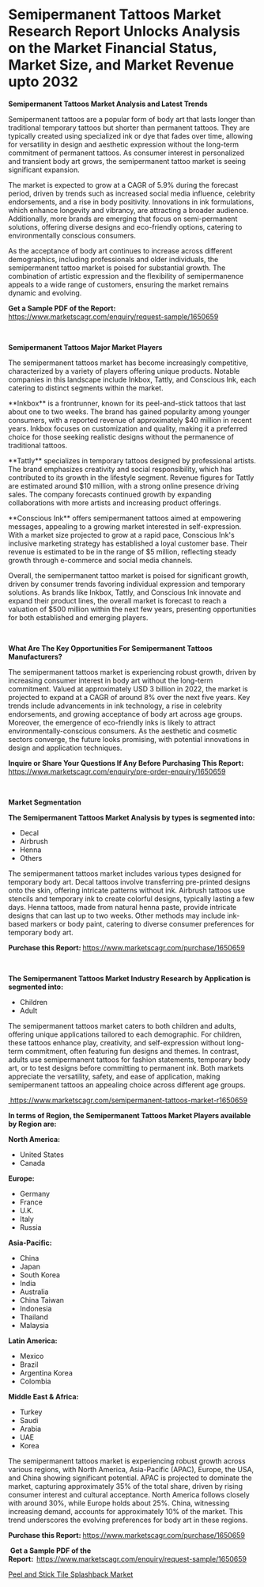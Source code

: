 <p><h1>Semipermanent Tattoos Market Research Report Unlocks Analysis on the Market Financial Status, Market Size, and Market Revenue upto 2032</h1></p><p><strong>Semipermanent Tattoos Market Analysis and Latest Trends</strong></p>
<p><p>Semipermanent tattoos are a popular form of body art that lasts longer than traditional temporary tattoos but shorter than permanent tattoos. They are typically created using specialized ink or dye that fades over time, allowing for versatility in design and aesthetic expression without the long-term commitment of permanent tattoos. As consumer interest in personalized and transient body art grows, the semipermanent tattoo market is seeing significant expansion.</p><p>The market is expected to grow at a CAGR of 5.9% during the forecast period, driven by trends such as increased social media influence, celebrity endorsements, and a rise in body positivity. Innovations in ink formulations, which enhance longevity and vibrancy, are attracting a broader audience. Additionally, more brands are emerging that focus on semi-permanent solutions, offering diverse designs and eco-friendly options, catering to environmentally conscious consumers.</p><p>As the acceptance of body art continues to increase across different demographics, including professionals and older individuals, the semipermanent tattoo market is poised for substantial growth. The combination of artistic expression and the flexibility of semipermanence appeals to a wide range of customers, ensuring the market remains dynamic and evolving.</p></p>
<p><strong>Get a Sample PDF of the Report:&nbsp;</strong> <a href="https://www.marketscagr.com/enquiry/request-sample/1650659?utm_campaign=2097&utm_medium=2&utm_source=Github&utm_content=ia&utm_term=06022025&utm_id=semipermanent-tattoos">https://www.marketscagr.com/enquiry/request-sample/1650659</a></p>
<p>&nbsp;</p>
<p><strong>Semipermanent Tattoos Major Market Players</strong></p>
<p><p>The semipermanent tattoos market has become increasingly competitive, characterized by a variety of players offering unique products. Notable companies in this landscape include Inkbox, Tattly, and Conscious Ink, each catering to distinct segments within the market.</p><p>**Inkbox** is a frontrunner, known for its peel-and-stick tattoos that last about one to two weeks. The brand has gained popularity among younger consumers, with a reported revenue of approximately $40 million in recent years. Inkbox focuses on customization and quality, making it a preferred choice for those seeking realistic designs without the permanence of traditional tattoos.</p><p>**Tattly** specializes in temporary tattoos designed by professional artists. The brand emphasizes creativity and social responsibility, which has contributed to its growth in the lifestyle segment. Revenue figures for Tattly are estimated around $10 million, with a strong online presence driving sales. The company forecasts continued growth by expanding collaborations with more artists and increasing product offerings.</p><p>**Conscious Ink** offers semipermanent tattoos aimed at empowering messages, appealing to a growing market interested in self-expression. With a market size projected to grow at a rapid pace, Conscious Ink's inclusive marketing strategy has established a loyal customer base. Their revenue is estimated to be in the range of $5 million, reflecting steady growth through e-commerce and social media channels.</p><p>Overall, the semipermanent tattoo market is poised for significant growth, driven by consumer trends favoring individual expression and temporary solutions. As brands like Inkbox, Tattly, and Conscious Ink innovate and expand their product lines, the overall market is forecast to reach a valuation of $500 million within the next few years, presenting opportunities for both established and emerging players.</p></p>
<p>&nbsp;</p>
<p><strong>What Are The Key Opportunities For Semipermanent Tattoos Manufacturers?</strong></p>
<p><p>The semipermanent tattoos market is experiencing robust growth, driven by increasing consumer interest in body art without the long-term commitment. Valued at approximately USD 3 billion in 2022, the market is projected to expand at a CAGR of around 8% over the next five years. Key trends include advancements in ink technology, a rise in celebrity endorsements, and growing acceptance of body art across age groups. Moreover, the emergence of eco-friendly inks is likely to attract environmentally-conscious consumers. As the aesthetic and cosmetic sectors converge, the future looks promising, with potential innovations in design and application techniques.</p></p>
<p><strong>Inquire or Share Your Questions If Any Before Purchasing This Report:</strong> <a href="https://www.marketscagr.com/enquiry/pre-order-enquiry/1650659?utm_campaign=2097&utm_medium=2&utm_source=Github&utm_content=ia&utm_term=06022025&utm_id=semipermanent-tattoos">https://www.marketscagr.com/enquiry/pre-order-enquiry/1650659</a></p>
<p>&nbsp;</p>
<p><strong>Market Segmentation</strong></p>
<p><strong>The Semipermanent Tattoos Market Analysis by types is segmented into:</strong></p>
<p><ul><li>Decal</li><li>Airbrush</li><li>Henna</li><li>Others</li></ul></p>
<p><p>The semipermanent tattoos market includes various types designed for temporary body art. Decal tattoos involve transferring pre-printed designs onto the skin, offering intricate patterns without ink. Airbrush tattoos use stencils and temporary ink to create colorful designs, typically lasting a few days. Henna tattoos, made from natural henna paste, provide intricate designs that can last up to two weeks. Other methods may include ink-based markers or body paint, catering to diverse consumer preferences for temporary body art.</p></p>
<p><strong>Purchase this Report:&nbsp;</strong><a href="https://www.marketscagr.com/purchase/1650659?utm_campaign=2097&utm_medium=2&utm_source=Github&utm_content=ia&utm_term=06022025&utm_id=semipermanent-tattoos">https://www.marketscagr.com/purchase/1650659</a></p>
<p>&nbsp;</p>
<p><strong>The Semipermanent Tattoos Market Industry Research by Application is segmented into:</strong></p>
<p><ul><li>Children</li><li>Adult</li></ul></p>
<p><p>The semipermanent tattoos market caters to both children and adults, offering unique applications tailored to each demographic. For children, these tattoos enhance play, creativity, and self-expression without long-term commitment, often featuring fun designs and themes. In contrast, adults use semipermanent tattoos for fashion statements, temporary body art, or to test designs before committing to permanent ink. Both markets appreciate the versatility, safety, and ease of application, making semipermanent tattoos an appealing choice across different age groups.</p></p>
<p><a href="https://www.marketscagr.com/semipermanent-tattoos-market-r1650659?utm_campaign=2097&utm_medium=2&utm_source=Github&utm_content=ia&utm_term=06022025&utm_id=semipermanent-tattoos">&nbsp;https://www.marketscagr.com/semipermanent-tattoos-market-r1650659</a></p>
<p><strong>In terms of Region, the Semipermanent Tattoos Market Players available by Region are:</strong></p>
<p>
    <p> <strong> North America: </strong>
        <ul>
            <li>United States</li>
            <li>Canada</li>
        </ul>
        </p> 
    <p> <strong> Europe: </strong>
        <ul>
            <li>Germany</li>
            <li>France</li>
            <li>U.K.</li>
            <li>Italy</li>
            <li>Russia</li>
        </ul>
        </p> 
    <p> <strong> Asia-Pacific: </strong>
        <ul>
            <li>China</li>
            <li>Japan</li>
            <li>South Korea</li>
            <li>India</li>
            <li>Australia</li>
            <li>China Taiwan</li>
            <li>Indonesia</li>
            <li>Thailand</li>
            <li>Malaysia</li>
        </ul>
        </p> 
    <p> <strong> Latin America: </strong>
        <ul>
            <li>Mexico</li>
            <li>Brazil</li>
            <li>Argentina Korea</li>
            <li>Colombia</li>
        </ul>
        </p> 
    <p> <strong> Middle East & Africa: </strong>
        <ul>
            <li>Turkey</li>
            <li>Saudi</li>
            <li>Arabia</li>
            <li>UAE</li>
            <li>Korea</li>
        </ul>
    </p>
    </p>
<p><p>The semipermanent tattoos market is experiencing robust growth across various regions, with North America, Asia-Pacific (APAC), Europe, the USA, and China showing significant potential. APAC is projected to dominate the market, capturing approximately 35% of the total share, driven by rising consumer interest and cultural acceptance. North America follows closely with around 30%, while Europe holds about 25%. China, witnessing increasing demand, accounts for approximately 10% of the market. This trend underscores the evolving preferences for body art in these regions.</p></p>
<p><strong>Purchase this Report: </strong><a href="https://www.marketscagr.com/purchase/1650659?utm_campaign=2097&utm_medium=2&utm_source=Github&utm_content=ia&utm_term=06022025&utm_id=semipermanent-tattoos">https://www.marketscagr.com/purchase/1650659</a></p>
<p>&nbsp;<strong>Get a Sample PDF of the Report:&nbsp;&nbsp;</strong><a href="https://www.marketscagr.com/enquiry/request-sample/1650659?utm_campaign=2097&utm_medium=2&utm_source=Github&utm_content=ia&utm_term=06022025&utm_id=semipermanent-tattoos">https://www.marketscagr.com/enquiry/request-sample/1650659</a></p>
<p><strong></strong></p>
<p><p><a href="https://github.com/FlorianWolf90/Market-Research-Report-List-1/blob/main/peel-and-stick-tile-splashback-market.md?utm_campaign=2097&utm_medium=2&utm_source=Github&utm_content=ia&utm_term=06022025&utm_id=semipermanent-tattoos">Peel and Stick Tile Splashback Market</a></p></p>
